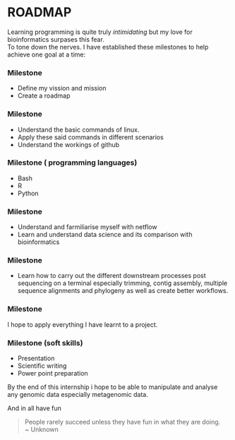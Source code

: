
# ROADMAP  
Learning programming is quite truly *intimidating* but my love for bioinformatics surpases this fear.  
To tone down the nerves. I have established these milestones to help achieve one goal at a time:    

### Milestone  
* Define my vission and mission
* Create a roadmap
  
### Milestone  
* Understand the basic commands of linux.  
* Apply these said commands in different scenarios
* Understand the workings of github

### Milestone ( programming languages) 
* Bash
* R 
* Python
 
### Milestone  
* Understand and farmiliarise myself with netflow    
* Learn and understand data science and its comparison with bioinformatics
    
### Milestone  
* Learn how to carry out the different downstream processes post sequencing on a terminal
 especially trimming, contig assembly, multiple sequence alignments and phylogeny as well as create better workflows.
 
 ### Milestone  
 I hope to apply everything I have learnt to a project. 
 
 ### Milestone (soft skills)  
 * Presentation  
 * Scientific writing
 * Power point preparation  
 
 By the end of this internship i hope to be able to manipulate and analyse any genomic data especially metagenomic data.
 
 And in all have fun 
 > People rarely succeed unless they have fun in what they are doing.  
                             ~ Unknown


